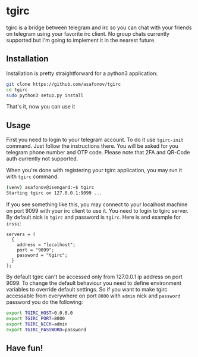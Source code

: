 tgirc
=====

tgirc is a bridge between telegram and irc so you can chat with your friends on telegram using your favorite irc client. No group chats currently supported but I'm going to implement it in the nearest future.

Installation
------------

Installation is pretty straightforward for a python3 application:

```bash
git clone https://github.com/asafonov/tgirc
cd tgirc
sudo python3 setup.py install
```

That's it, now you can use it

Usage
-----

First you need to login to your telegram account. To do it use `tgirc-init` command. Just follow the instructions there. You will be asked for you telegram phone number and OTP code. Please note that 2FA and QR-Code auth currently not supported.

When you're done with registering your tgirc application, you may run it with `tgirc` command.

```bash
(venv) asafonov@isengard:~$ tgirc
Starting tgirc on 127.0.0.1:9099 ...
```

If you see something like this, you may connect to your localhost machine on port 9099 with your irc client to use it. You need to login to tgirc server. By default nick is `tgirc` and password is `tgirc`. Here is and example for `irssi`:

```
servers = (
  {
    address = "localhost";
    port = "9099";
    password = "tgirc";
  }
);
```

By default tgirc can't be accessed only from 127.0.0.1 ip address on port 9099. To change the default behaviour you need to define environment variables to override default settings. So if you want to make tgirc accessable from everywhere on port `8000` with `admin` nick and `password` password you do the following:

```bash
export TGIRC_HOST=0.0.0.0
export TGIRC_PORT=8000
export TGIRC_NICK=admin
export TGIRC_PASSWORD=password
```

Have fun!
---------
